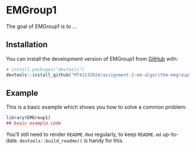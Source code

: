 
<!-- README.md is generated from README.Rmd. Please edit that file -->

# EMGroup1

<!-- badges: start -->
<!-- badges: end -->

The goal of EMGroup1 is to …

## Installation

You can install the development version of EMGroup1 from
[GitHub](https://github.com/) with:

``` r
# install.packages("devtools")
devtools::install_github("MT41132024/assignment-2-em-algorithm-emgroup1")
```

## Example

This is a basic example which shows you how to solve a common problem:

``` r
library(EMGroup1)
## basic example code
```

You’ll still need to render `README.Rmd` regularly, to keep `README.md`
up-to-date. `devtools::build_readme()` is handy for this.
